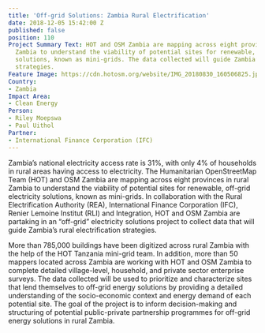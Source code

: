 ```yaml
---
title: 'Off-grid Solutions: Zambia Rural Electrification'
date: 2018-12-05 15:42:00 Z
published: false
position: 110
Project Summary Text: HOT and OSM Zambia are mapping across eight provinces in rural
  Zambia to understand the viability of potential sites for renewable, off-grid electricity
  solutions, known as mini-grids. The data collected will guide Zambia’s rural electrification
  strategies.
Feature Image: https://cdn.hotosm.org/website/IMG_20180830_160506825.jpg
Country:
- Zambia
Impact Area:
- Clean Energy
Person:
- Riley Moepswa
- Paul Uithol
Partner:
- International Finance Corporation (IFC)
---
```


Zambia’s national electricity access rate is 31%, with only 4% of households in rural areas having access to electricity. The Humanitarian OpenStreetMap Team (HOT) and OSM Zambia are mapping across eight provinces in rural Zambia to understand the viability of potential sites for renewable, off-grid electricity solutions, known as mini-grids. In collaboration with the Rural Electrification Authority (REA), International Finance Corporation (IFC), Renier Lemoine Institut (RLI) and Integration, HOT and OSM Zambia are partaking in an “off-grid” electricity solutions project to collect data that will guide Zambia’s rural electrification strategies.
 
More than 785,000 buildings have been digitized across rural Zambia with the help of the HOT Tanzania mini-grid team. In addition, more than 50 mappers located across Zambia are working with HOT and OSM Zambia to complete detailed village-level, household, and private sector enterprise surveys. The data collected will be used to prioritize and characterize sites that lend themselves to off-grid energy solutions by providing a detailed understanding of the socio-economic context and energy demand of each potential site. The goal of the project is to inform decision-making and structuring of potential public-private partnership programmes for off-grid energy solutions in rural Zambia. 